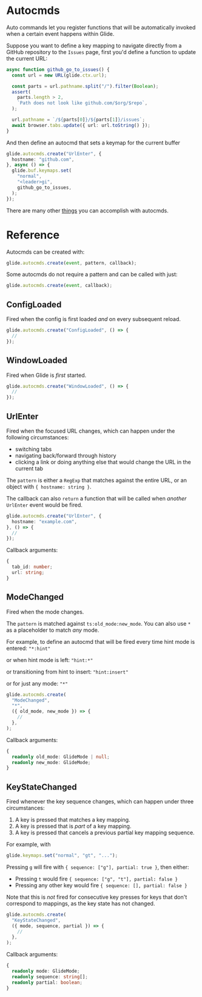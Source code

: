 # Autocmds

Auto commands let you register functions that will be automatically invoked when a certain event happens within Glide.

Suppose you want to define a key mapping to navigate directly from a GitHub repository to the `Issues` page, first
you'd define a function to update the current URL:

```typescript
async function github_go_to_issues() {
  const url = new URL(glide.ctx.url);

  const parts = url.pathname.split("/").filter(Boolean);
  assert(
    parts.length > 2,
    `Path does not look like github.com/$org/$repo`,
  );

  url.pathname = `/${parts[0]}/${parts[1]}/issues`;
  await browser.tabs.update({ url: url.toString() });
}
```

And then define an autocmd that sets a keymap for the current buffer

```typescript
glide.autocmds.create("UrlEnter", {
  hostname: "github.com",
}, async () => {
  glide.buf.keymaps.set(
    "normal",
    "<leader>gi",
    github_go_to_issues,
  );
});
```

There are many other [things](cookbook.md) you can accomplish with autocmds.

# Reference

Autocmds can be created with:

```typescript
glide.autocmds.create(event, pattern, callback);
```

Some autocmds do not require a pattern and can be called with just:

```typescript
glide.autocmds.create(event, callback);
```

## ConfigLoaded

Fired when the config is first loaded _and_ on every subsequent reload.

```typescript
glide.autocmds.create("ConfigLoaded", () => {
  //
});
```

## WindowLoaded

Fired when Glide is _first_ started.

```typescript
glide.autocmds.create("WindowLoaded", () => {
  //
});
```

## UrlEnter

Fired when the focused URL changes, which can happen under the following circumstances:

- switching tabs
- navigating back/forward through history
- clicking a link or doing anything else that would change the URL in the current tab

The `pattern` is either a `RegExp` that matches against the entire URL, or an object with `{ hostname: string }`.

The callback can also `return` a function that will be called when _another_ `UrlEnter` event would be fired.

```typescript
glide.autocmds.create("UrlEnter", {
  hostname: "example.com",
}, () => {
  //
});
```

Callback arguments:

```typescript {% highlight_prefix="interface x " %}
{
  tab_id: number;
  url: string;
}
```

## ModeChanged

Fired when the mode changes.

The `pattern` is matched against `ts:old_mode:new_mode`. You can also use `*` as a placeholder
to match _any_ mode.

For example, to define an autocmd that will be fired every time hint mode is entered: `"*:hint"`

or when hint mode is left: `"hint:*"`

or transitioning from hint to insert: `"hint:insert"`

or for just any mode: `"*"`

```typescript
glide.autocmds.create(
  "ModeChanged",
  "*",
  ({ old_mode, new_mode }) => {
    //
  },
);
```

Callback arguments:

```typescript {% highlight_prefix="interface x " %}
{
  readonly old_mode: GlideMode | null;
  readonly new_mode: GlideMode;
}
```

## KeyStateChanged

Fired whenever the key sequence changes, which can happen under three circumstances:

1. A key is pressed that matches a key mapping.
2. A key is pressed that is _part_ of a key mapping.
3. A key is pressed that cancels a previous partial key mapping sequence.

For example, with

```typescript
glide.keymaps.set("normal", "gt", "...");
```

Pressing `g` will fire with `{ sequence: ["g"], partial: true }`, then either:

- Pressing `t` would fire `{ sequence: ["g", "t"], partial: false }`
- Pressing any other key would fire `{ sequence: [], partial: false }`

Note that this is _not_ fired for consecutive key presses for keys that don't correspond to mappings,
as the key state has not changed.

```typescript
glide.autocmds.create(
  "KeyStateChanged",
  ({ mode, sequence, partial }) => {
    //
  },
);
```

Callback arguments:

```typescript {% highlight_prefix="interface x " %}
{
  readonly mode: GlideMode;
  readonly sequence: string[];
  readonly partial: boolean;
}
```
